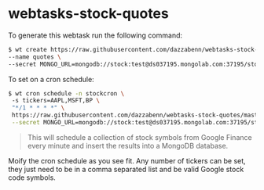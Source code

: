# webtasks-stock-quotes

To generate this webtask run the following command:

```bash
$ wt create https://raw.githubusercontent.com/dazzabenn/webtasks-stock-quotes/master/quotes.js \
--name quotes \
--secret MONGO_URL=mongodb://stock:test@ds037195.mongolab.com:37195/stock-quotes
```

To set on a cron schedule:

```bash
$ wt cron schedule -n stockcron \ 
 -s tickers=AAPL,MSFT,BP \
 "*/1 * * * *" \
 https://raw.githubusercontent.com/dazzabenn/webtasks-stock-quotes/master/quotes.js \
 --secret MONGO_URL=mongodb://stock:test@ds037195.mongolab.com:37195/stock-quotes
 ```

> This will schedule a collection of stock symbols from Google Finance every minute and insert the results into a MongoDB database.
 
Moify the cron schedule as you see fit. Any number of tickers can be set, they just need to be in a comma separated list and be valid Google stock code symbols.
